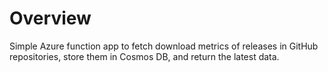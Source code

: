 # Overview

Simple Azure function app to fetch download metrics of releases in GitHub repositories, store them in Cosmos DB, and return the latest data.
